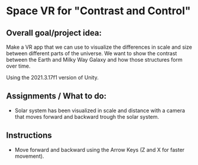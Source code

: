 # Space VR for "Contrast and Control"

## Overall goal/project idea: 

Make a VR app that we can use to visualize the differences in scale and size between different parts of the universe. We want to show the contrast between the Earth and Milky Way Galaxy and how those structures form over time. 

Using the 2021.3.17f1 version of Unity.

## Assignments / What to do:
* Solar system has been visualized in scale and distance with a camera that moves forward and backward trough the solar system.

## Instructions

* Move forward and backward using the Arrow Keys (Z and X for faster movement).  
